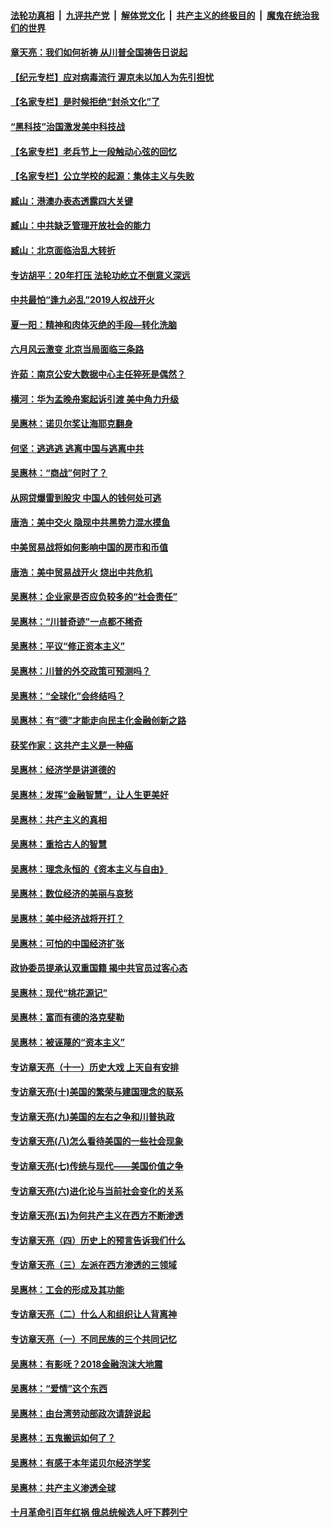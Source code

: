 ####  [法轮功真相](../../../../basic/blob/master/README.md?t=07021657) &nbsp;|&nbsp; [九评共产党](../../../../9ping.md/blob/master/README.md?t=07021657) &nbsp;|&nbsp; [解体党文化](../../../../jtdwh.md/blob/master/README.md?t=07021657)  &nbsp;|&nbsp; [共产主义的终极目的](../../../../gczydzjmd.md/blob/master/README.md?t=07021657) &nbsp;|&nbsp; [魔鬼在统治我们的世界](../../../../mgztzwmdsj.md/blob/master/README.md?t=07021657) 

#### [章天亮：我们如何祈祷 从川普全国祷告日说起](../pages/nsc423/n11944627.md?t=07021657) 

#### [【纪元专栏】应对病毒流行 渥京未以加人为先引担忧](../pages/nsc423/n11875714.md?t=07021657) 

#### [【名家专栏】是时候拒绝“封杀文化”了](../pages/nsc423/n11814093.md?t=07021657) 

#### [“黑科技”治国激发美中科技战](../pages/nsc423/n11638056.md?t=07021657) 

#### [【名家专栏】老兵节上一段触动心弦的回忆](../pages/nsc423/n11646016.md?t=07021657) 

#### [【名家专栏】公立学校的起源：集体主义与失败](../pages/nsc423/n11601833.md?t=07021657) 

#### [臧山：港澳办表态透露四大关键](../pages/nsc423/n11421628.md?t=07021657) 

#### [臧山：中共缺乏管理开放社会的能力](../pages/nsc423/n11407457.md?t=07021657) 

#### [臧山：北京面临治乱大转折](../pages/nsc423/n11406895.md?t=07021657) 

#### [专访胡平：20年打压 法轮功屹立不倒意义深远](../pages/nsc423/n11398800.md?t=07021657) 

#### [中共最怕“逢九必乱”2019人权战开火](../pages/nsc423/n11385248.md?t=07021657) 

#### [夏一阳：精神和肉体灭绝的手段—转化洗脑](../pages/nsc423/n11368250.md?t=07021657) 

#### [六月风云激变 北京当局面临三条路](../pages/nsc423/n11313668.md?t=07021657) 

#### [许茹：南京公安大数据中心主任猝死是偶然？](../pages/nsc423/n11064744.md?t=07021657) 

#### [横河：华为孟晚舟案起诉引渡 美中角力升级](../pages/nsc423/n11027230.md?t=07021657) 

#### [吴惠林：诺贝尔奖让海耶克翻身](../pages/nsc423/n10890049.md?t=07021657) 

#### [何坚：逃逃逃 逃离中国与逃离中共](../pages/nsc423/n10592891.md?t=07021657) 

#### [吴惠林：“商战”何时了？](../pages/nsc423/n10573558.md?t=07021657) 

#### [从网贷爆雷到股灾 中国人的钱何处可逃](../pages/nsc423/n10572800.md?t=07021657) 

#### [唐浩：美中交火 隐现中共黑势力混水摸鱼](../pages/nsc423/n10544040.md?t=07021657) 

#### [中美贸易战将如何影响中国的房市和币值](../pages/nsc423/n10543697.md?t=07021657) 

#### [唐浩：美中贸易战开火 烧出中共危机](../pages/nsc423/n10540126.md?t=07021657) 

#### [吴惠林：企业家是否应负较多的“社会责任”](../pages/nsc423/n10535022.md?t=07021657) 

#### [吴惠林：“川普奇迹”一点都不稀奇](../pages/nsc423/n10512808.md?t=07021657) 

#### [吴惠林：平议“修正资本主义”](../pages/nsc423/n10495724.md?t=07021657) 

#### [吴惠林：川普的外交政策可预测吗？](../pages/nsc423/n10462387.md?t=07021657) 

#### [吴惠林：“全球化”会终结吗？](../pages/nsc423/n10452838.md?t=07021657) 

#### [吴惠林：有“德”才能走向民主化金融创新之路](../pages/nsc423/n10432292.md?t=07021657) 

#### [获奖作家：这共产主义是一种癌](../pages/nsc423/n10431541.md?t=07021657) 

#### [吴惠林：经济学是讲道德的](../pages/nsc423/n10398014.md?t=07021657) 

#### [吴惠林：发挥“金融智慧”，让人生更美好](../pages/nsc423/n10375019.md?t=07021657) 

#### [吴惠林：共产主义的真相](../pages/nsc423/n10351394.md?t=07021657) 

#### [吴惠林：重拾古人的智慧](../pages/nsc423/n10337691.md?t=07021657) 

#### [吴惠林：理念永恒的《资本主义与自由》](../pages/nsc423/n10316274.md?t=07021657) 

#### [吴惠林：数位经济的美丽与哀愁](../pages/nsc423/n10292946.md?t=07021657) 

#### [吴惠林：美中经济战将开打？](../pages/nsc423/n10258825.md?t=07021657) 

#### [吴惠林：可怕的中国经济扩张](../pages/nsc423/n10219147.md?t=07021657) 

#### [政协委员提承认双重国籍 揭中共官员过客心态](../pages/nsc423/n10208809.md?t=07021657) 

#### [吴惠林：现代“桃花源记”](../pages/nsc423/n10185234.md?t=07021657) 

#### [吴惠林：富而有德的洛克斐勒](../pages/nsc423/n10142264.md?t=07021657) 

#### [吴惠林：被诬蔑的“资本主义”](../pages/nsc423/n10124816.md?t=07021657) 

#### [专访章天亮（十一）历史大戏 上天自有安排](../pages/nsc423/n10094905.md?t=07021657) 

#### [专访章天亮(十)美国的繁荣与建国理念的联系](../pages/nsc423/n10094899.md?t=07021657) 

#### [专访章天亮(九)美国的左右之争和川普执政](../pages/nsc423/n10094889.md?t=07021657) 

#### [专访章天亮(八)怎么看待美国的一些社会现象](../pages/nsc423/n10094857.md?t=07021657) 

#### [专访章天亮(七)传统与现代——美国价值之争](../pages/nsc423/n10093140.md?t=07021657) 

#### [专访章天亮(六)进化论与当前社会变化的关系](../pages/nsc423/n10092036.md?t=07021657) 

#### [专访章天亮(五)为何共产主义在西方不断渗透](../pages/nsc423/n10083620.md?t=07021657) 

#### [专访章天亮（四）历史上的预言告诉我们什么](../pages/nsc423/n10083606.md?t=07021657) 

#### [专访章天亮（三）左派在西方渗透的三领域](../pages/nsc423/n10081115.md?t=07021657) 

#### [吴惠林：工会的形成及其功能](../pages/nsc423/n10080633.md?t=07021657) 

#### [专访章天亮（二）什么人和组织让人背离神](../pages/nsc423/n10076637.md?t=07021657) 

#### [专访章天亮（一）不同民族的三个共同记忆](../pages/nsc423/n10074188.md?t=07021657) 

#### [吴惠林：有影呒？2018金融泡沫大地震](../pages/nsc423/n10040534.md?t=07021657) 

#### [吴惠林：“爱情”这个东西](../pages/nsc423/n10019423.md?t=07021657) 

#### [吴惠林：由台湾劳动部政次请辞说起](../pages/nsc423/n9979679.md?t=07021657) 

#### [吴惠林：五鬼搬运如何了？](../pages/nsc423/n9925338.md?t=07021657) 

#### [吴惠林：有感于本年诺贝尔经济学奖](../pages/nsc423/n9871883.md?t=07021657) 

#### [吴惠林：共产主义渗透全球](../pages/nsc423/n9812748.md?t=07021657) 

#### [十月革命引百年红祸 俄总统候选人吁下葬列宁](../pages/nsc423/n9810182.md?t=07021657) 


